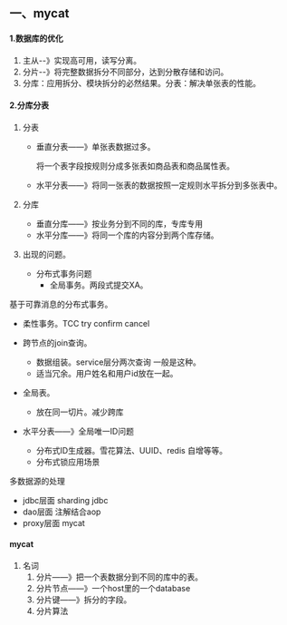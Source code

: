 ## 一、mycat

#### 1.数据库的优化

1. 主从--》实现高可用，读写分离。
2. 分片--》将完整数据拆分不同部分，达到分散存储和访问。
3. 分库：应用拆分、模块拆分的必然结果。分表：解决单张表的性能。

#### 2.分库分表

1. 分表

   - 垂直分表——》单张表数据过多。

     将一个表字段按规则分成多张表如商品表和商品属性表。

   - 水平分表——》将同一张表的数据按照一定规则水平拆分到多张表中。
   
2. 分库

   - 垂直分库——》按业务分到不同的库，专库专用
   - 水平分库——》将同一个库的内容分到两个库存储。

3. 出现的问题。

   - 分布式事务问题
     - 全局事务。两段式提交XA。

基于可靠消息的分布式事务。
- 柔性事务。TCC try confirm cancel

- 跨节点的join查询。
  - 数据组装。service层分两次查询 一般是这种。
  - 适当冗余。用户姓名和用户id放在一起。
- 全局表。
   - 放在同一切片。减少跨库

 - 水平分表——》全局唯一ID问题
   - 分布式ID生成器。雪花算法、UUID、redis 自增等等。
   - 分布式锁应用场景

多数据源的处理

- jdbc层面 sharding jdbc
- dao层面 注解结合aop
- proxy层面 mycat

#### mycat

1. 名词
   1. 分片——》把一个表数据分到不同的库中的表。
   2. 分片节点——》一个host里的一个database
   3. 分片键——》拆分的字段。
   4. 分片算法
